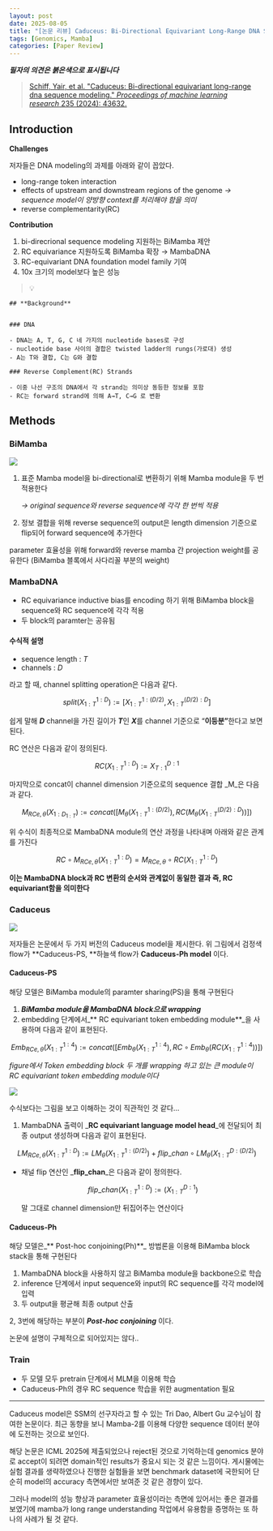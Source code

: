 ```yaml
---
layout: post
date: 2025-08-05
title: "[논문 리뷰] Caduceus: Bi-Directional Equivariant Long-Range DNA Sequence Modeling"
tags: [Genomics, Mamba]
categories: [Paper Review]
---
```


<span class="notion-red">_**필자의 의견은 붉은색으로 표시됩니다**_</span>


> [Schiff, Yair, et al. "Caduceus: Bi-directional equivariant long-range dna sequence modeling." ](https://pmc.ncbi.nlm.nih.gov/articles/PMC12189541/)[_Proceedings of machine learning research_](https://pmc.ncbi.nlm.nih.gov/articles/PMC12189541/)[ 235 (2024): 43632.](https://pmc.ncbi.nlm.nih.gov/articles/PMC12189541/)



## Introduction


**Challenges**


저자들은 DNA modeling의 과제를 아래와 같이 꼽았다.

- long-range token interaction
- effects of upstream and downstream regions of the genome 
_→ sequence model이 양방향 context를 처리해야 함을 의미_
- reverse complementarity(RC)

**Contribution**

1. bi-direcrional sequence modeling 지원하는 BiMamba 제안
1. RC equivariance 지원하도록 BiMamba 확장 → MambaDNA
1. RC-equivariant DNA foundation model family 기여
1. 10x 크기의 model보다 높은 성능

> 💡 


	## **Background**


	### DNA

	- DNA는 A, T, G, C 네 가지의 nucleotide bases로 구성
	- nucleotide base 사이의 결합은 twisted ladder의 rungs(가로대) 생성
	- A는 T와 결합, C는 G와 결합

	### Reverse Complement(RC) Strands

	- 이중 나선 구조의 DNA에서 각 strand는 의미상 동등한 정보를 포함
	- RC는 forward strand에 의해 A→T, C→G 로 변환


## Methods



### BiMamba


![](https://prod-files-secure.s3.us-west-2.amazonaws.com/542b861c-36a8-4051-84e5-8804b6728dba/2c247d59-7815-4980-99f0-8f0d21f445a7/image.png?X-Amz-Algorithm=AWS4-HMAC-SHA256&X-Amz-Content-Sha256=UNSIGNED-PAYLOAD&X-Amz-Credential=ASIAZI2LB4665Y24NZYU%2F20250923%2Fus-west-2%2Fs3%2Faws4_request&X-Amz-Date=20250923T120127Z&X-Amz-Expires=3600&X-Amz-Security-Token=IQoJb3JpZ2luX2VjELz%2F%2F%2F%2F%2F%2F%2F%2F%2F%2FwEaCXVzLXdlc3QtMiJHMEUCIBraPzl%2BD7hDGk%2F9gQrDXztQpkvRRWFXAWggeikDHWAXAiEA8l0Us3lsSvmoZVmwP4DCYxMRGKlWx2rCnahhINXkCXQq%2FwMIRRAAGgw2Mzc0MjMxODM4MDUiDCpEM7AkqbVtsTbmHCrcA5KtuKaSaMqRdbr%2BPdVNF06dE%2BI8QzLGo9X9QZthlFtB%2FsEBeSchkjYohWZ1Srln2IcKDr91%2FdcnECywY6k4mARN66FPKVjB6yBl%2FulpDt7J1Lpt0q2f%2FAwrxHIp5fUd526ZNVE4cZJhIQCivd776tGuQc9HygsHdgXCfPWFwlEowMMK0KwbnI%2BHc%2BeWVLMTr%2FEtmvBG0X3D6%2FyShcjerKgOg4YKDPRBjLpVHPjvxbwpJBNJ7gi6dklf3re9LgybJGOIwj423BUT9jVViQZkkkOqVTTF%2BJLxm10UlZlqkZp0w79pTB%2B4SsyoTH9tOivnpEeVHRfs2VCVlavhX3L%2FMsfWc7PR8WDu1uTge2DEekdRw6%2BnKXHXkvnMA3ywJgjZ6v%2FDB28hz5EgHWvHYPBljG27tJFzyFqdpa%2BXd5wKitLKgsUuQ9z7N9%2B6hlYBXRn0NEm93vqY9wKUA3r40ZW2jCn19JaSJHJUm%2B5CRl%2F3tsbzImLOeKGUeERcj5BAMN7Sc3FcsVV8S2%2BeAotaEdSQHCShVpI8wHXUvc%2B0iPB3PMkJZ%2Bzdik%2BvB5sYpkv9TElr0oTbQE5NoQ%2BQEAjMGpEWOTPjwB6k6VqcRZwWj62oKCT5vQfCzUaI9JlIHbXtMMaTysYGOqUBs%2BiWRTORO7GDGX2iVpzYcIa5X195wINdT4pcP7Ks14U1ENwuin8vq9Ho2h%2BRQJxvXTXd1zUk5gwop1pc5pea4Na0oCokla9MJOAqC%2FXkJBxmLTG2S82kbw5jfGSjIa77NV%2F1mDB9BK6n28O8Am1PA1nf9DYZvcY7%2F6BMKHYp%2FYnQah97KyfTPow9lCmSj0uaL9SZiM3BiSPE6amWsYaa7A%2FiUk7g&X-Amz-Signature=03aeb50238c3836d01031b7d03bf14e3a39e177487554dbf862ddd3765b80aae&X-Amz-SignedHeaders=host&x-amz-checksum-mode=ENABLED&x-id=GetObject)

1. 표준 Mamba model을 bi-directional로 변환하기 위해 Mamba module을 두 번 적용한다

	_→ original sequence와 reverse sequence에 각각 한 번씩 적용_

1. 정보 결합을 위해 reverse sequence의 output은 length dimension 기준으로 flip되어 forward sequence에 추가한다

parameter 효율성을 위해 forward와 reverse mamba 간 projection weight를 공유한다 (BiMamba 블록에서 사다리꼴 부분의 weight)



### MambaDNA

- RC equivariance inductive bias를 encoding 하기 위해 BiMamba block을 sequence와 RC sequence에 각각 적용
- 두 block의 paramter는 공유됨


#### 수식적 설명

- sequence length : _T_
- channels : _D_

라고 할 때,  channel splitting operation은 다음과 같다.


$$
split(X^{1:D}_{1:T}):=[X^{1:(D/2)}_{1:T},X^{(D/2):D}_{1:T}]
$$


<span class="notion-red">쉽게 말해 </span><span class="notion-red">_**D**_</span><span class="notion-red"> channel을 가진 길이가 </span><span class="notion-red">_**T**_</span><span class="notion-red">인 </span><span class="notion-red">_**X**_</span><span class="notion-red">를 channel 기준으로 “</span><span class="notion-red">**이등분”**</span><span class="notion-red">한다고 보면 된다.</span>


RC 연산은 다음과 같이 정의된다.


$$
RC(X^{1:D}_{1:T}):=X^{D:1}_{T:1}
$$


마지막으로 concat이 channel dimension 기준으로의 sequence 결합 _M_은 다음과 같다.


$$
M_{RCe,\theta}(X_{1:D_{1:T}}):=concat([M_{\theta}(X^{1:(D/2)}_{1:T}),RC(M_{\theta}(X^{(D/2):D}_{1:T}))])
$$


위 수식이 최종적으로 MambaDNA module의 연산 과정을 나타내며 아래와 같은 관계를 가진다


$$
RC\circ M_{RCe,\theta}(X^{1:D}_{1:T}) = M_{RCe,\theta} \circ RC(X^{1:D}_{1:T})
$$


**이는 MambaDNA block과 RC 변환의 순서와 관계없이 동일한 결과 즉, RC equivariant함을 의미한다**



### Caduceus


![](https://prod-files-secure.s3.us-west-2.amazonaws.com/542b861c-36a8-4051-84e5-8804b6728dba/f94a60d7-8145-473b-aef9-7c68d3ec604a/image.png?X-Amz-Algorithm=AWS4-HMAC-SHA256&X-Amz-Content-Sha256=UNSIGNED-PAYLOAD&X-Amz-Credential=ASIAZI2LB4665Y24NZYU%2F20250923%2Fus-west-2%2Fs3%2Faws4_request&X-Amz-Date=20250923T120127Z&X-Amz-Expires=3600&X-Amz-Security-Token=IQoJb3JpZ2luX2VjELz%2F%2F%2F%2F%2F%2F%2F%2F%2F%2FwEaCXVzLXdlc3QtMiJHMEUCIBraPzl%2BD7hDGk%2F9gQrDXztQpkvRRWFXAWggeikDHWAXAiEA8l0Us3lsSvmoZVmwP4DCYxMRGKlWx2rCnahhINXkCXQq%2FwMIRRAAGgw2Mzc0MjMxODM4MDUiDCpEM7AkqbVtsTbmHCrcA5KtuKaSaMqRdbr%2BPdVNF06dE%2BI8QzLGo9X9QZthlFtB%2FsEBeSchkjYohWZ1Srln2IcKDr91%2FdcnECywY6k4mARN66FPKVjB6yBl%2FulpDt7J1Lpt0q2f%2FAwrxHIp5fUd526ZNVE4cZJhIQCivd776tGuQc9HygsHdgXCfPWFwlEowMMK0KwbnI%2BHc%2BeWVLMTr%2FEtmvBG0X3D6%2FyShcjerKgOg4YKDPRBjLpVHPjvxbwpJBNJ7gi6dklf3re9LgybJGOIwj423BUT9jVViQZkkkOqVTTF%2BJLxm10UlZlqkZp0w79pTB%2B4SsyoTH9tOivnpEeVHRfs2VCVlavhX3L%2FMsfWc7PR8WDu1uTge2DEekdRw6%2BnKXHXkvnMA3ywJgjZ6v%2FDB28hz5EgHWvHYPBljG27tJFzyFqdpa%2BXd5wKitLKgsUuQ9z7N9%2B6hlYBXRn0NEm93vqY9wKUA3r40ZW2jCn19JaSJHJUm%2B5CRl%2F3tsbzImLOeKGUeERcj5BAMN7Sc3FcsVV8S2%2BeAotaEdSQHCShVpI8wHXUvc%2B0iPB3PMkJZ%2Bzdik%2BvB5sYpkv9TElr0oTbQE5NoQ%2BQEAjMGpEWOTPjwB6k6VqcRZwWj62oKCT5vQfCzUaI9JlIHbXtMMaTysYGOqUBs%2BiWRTORO7GDGX2iVpzYcIa5X195wINdT4pcP7Ks14U1ENwuin8vq9Ho2h%2BRQJxvXTXd1zUk5gwop1pc5pea4Na0oCokla9MJOAqC%2FXkJBxmLTG2S82kbw5jfGSjIa77NV%2F1mDB9BK6n28O8Am1PA1nf9DYZvcY7%2F6BMKHYp%2FYnQah97KyfTPow9lCmSj0uaL9SZiM3BiSPE6amWsYaa7A%2FiUk7g&X-Amz-Signature=6b97e2cbe9b1ad4772b9aed5595c102f77b529b95faac0778e7a35cf94849fcf&X-Amz-SignedHeaders=host&x-amz-checksum-mode=ENABLED&x-id=GetObject)


저자들은 논문에서 두 가지 버전의 Caduceus model을 제시한다. 위 그림에서 검정색 flow가 **Caduceus-PS, **하늘색 flow가 **Caduceus-Ph model** 이다.



#### Caduceus-PS


해당 모델은 BiMamba module의 paramter sharing(PS)을 통해 구현된다

1. _**BiMamba module을 MambaDNA block으로 wrapping**_
1. embedding 단계에서_** RC equivariant token embedding module**_을 사용하며 다음과 같이 표현된다.

$$
Emb_{RCe,\theta}(X^{1:4}_{1:T}):=concat([Emb_{\theta}(X^{1:4}_{1:T}),RC \circ Emb_{\theta}(RC(X^{1:4}_{1:T}))])
$$


_figure에서 Token embedding block 두 개를 wrapping 하고 있는 큰 module이 RC equivariant token embedding module이다_


![](https://prod-files-secure.s3.us-west-2.amazonaws.com/542b861c-36a8-4051-84e5-8804b6728dba/b175e4da-71eb-4e91-8c23-a06dabe673c9/image.png?X-Amz-Algorithm=AWS4-HMAC-SHA256&X-Amz-Content-Sha256=UNSIGNED-PAYLOAD&X-Amz-Credential=ASIAZI2LB4665Y24NZYU%2F20250923%2Fus-west-2%2Fs3%2Faws4_request&X-Amz-Date=20250923T120128Z&X-Amz-Expires=3600&X-Amz-Security-Token=IQoJb3JpZ2luX2VjELz%2F%2F%2F%2F%2F%2F%2F%2F%2F%2FwEaCXVzLXdlc3QtMiJHMEUCIBraPzl%2BD7hDGk%2F9gQrDXztQpkvRRWFXAWggeikDHWAXAiEA8l0Us3lsSvmoZVmwP4DCYxMRGKlWx2rCnahhINXkCXQq%2FwMIRRAAGgw2Mzc0MjMxODM4MDUiDCpEM7AkqbVtsTbmHCrcA5KtuKaSaMqRdbr%2BPdVNF06dE%2BI8QzLGo9X9QZthlFtB%2FsEBeSchkjYohWZ1Srln2IcKDr91%2FdcnECywY6k4mARN66FPKVjB6yBl%2FulpDt7J1Lpt0q2f%2FAwrxHIp5fUd526ZNVE4cZJhIQCivd776tGuQc9HygsHdgXCfPWFwlEowMMK0KwbnI%2BHc%2BeWVLMTr%2FEtmvBG0X3D6%2FyShcjerKgOg4YKDPRBjLpVHPjvxbwpJBNJ7gi6dklf3re9LgybJGOIwj423BUT9jVViQZkkkOqVTTF%2BJLxm10UlZlqkZp0w79pTB%2B4SsyoTH9tOivnpEeVHRfs2VCVlavhX3L%2FMsfWc7PR8WDu1uTge2DEekdRw6%2BnKXHXkvnMA3ywJgjZ6v%2FDB28hz5EgHWvHYPBljG27tJFzyFqdpa%2BXd5wKitLKgsUuQ9z7N9%2B6hlYBXRn0NEm93vqY9wKUA3r40ZW2jCn19JaSJHJUm%2B5CRl%2F3tsbzImLOeKGUeERcj5BAMN7Sc3FcsVV8S2%2BeAotaEdSQHCShVpI8wHXUvc%2B0iPB3PMkJZ%2Bzdik%2BvB5sYpkv9TElr0oTbQE5NoQ%2BQEAjMGpEWOTPjwB6k6VqcRZwWj62oKCT5vQfCzUaI9JlIHbXtMMaTysYGOqUBs%2BiWRTORO7GDGX2iVpzYcIa5X195wINdT4pcP7Ks14U1ENwuin8vq9Ho2h%2BRQJxvXTXd1zUk5gwop1pc5pea4Na0oCokla9MJOAqC%2FXkJBxmLTG2S82kbw5jfGSjIa77NV%2F1mDB9BK6n28O8Am1PA1nf9DYZvcY7%2F6BMKHYp%2FYnQah97KyfTPow9lCmSj0uaL9SZiM3BiSPE6amWsYaa7A%2FiUk7g&X-Amz-Signature=0d86ceeae5a11b53ac0ccdfa8a944a07f7cba3c86930f932dac3547825283011&X-Amz-SignedHeaders=host&x-amz-checksum-mode=ENABLED&x-id=GetObject)


<span class="notion-red">수식보다는 그림을 보고 이해하는 것이 직관적인 것 같다…</span>

1. MambaDNA 출력이 _**RC equivariant language model head**_에 전달되어 최종 output 생성하며 다음과 같이 표현된다.

$$
LM_{RCe,\theta}(X^{1:D}_{1:T}):= LM_{\theta}(X^{1:(D/2)}_{1:T})+flip\_chan\circ LM_{\theta}(X^{D:(D/2)}_{1:T})
$$

- 채널 flip 연산인 _**flip\_chan**_은 다음과 같이 정의한다.

	$$
	flip\_chan(X^{1:D}_{1:T}):=(X^{D:1}_{1:T})
	$$


	말 그대로 channel dimension만 뒤집어주는 연산이다



#### Caduceus-Ph


해당 모델은_** Post-hoc conjoining(Ph)**_ 방법론을 이용해 BiMamba block stack을 통해 구현된다

1. MambaDNA block을 사용하지 않고 BiMamba module을 backbone으로 학습
1. inference 단계에서 input sequence와 input의 RC sequence를 각각 model에 입력
1. 두 output을 평균해 최종 output 산출

2, 3번에 해당하는 부분이 _**Post-hoc conjoining**_ 이다.


<span class="notion-red">논문에 설명이 구체적으로 되어있지는 않다..</span>



### Train

- 두 모델 모두 pretrain 단계에서 MLM을 이용해 학습
- Caduceus-Ph의 경우 RC sequence 학습을 위한 augmentation 필요

---


<span class="notion-red">Caduceus model은 SSM의 선구자라고 할 수 있는 Tri Dao, Albert Gu 교수님이 참여한 논문이다. 최근 동향을 보니 Mamba-2를 이용해 다양한 sequence 데이터 분야에 도전하는 것으로 보인다.</span>


<span class="notion-red">해당 논문은 ICML 2025에 제출되었으나 reject된 것으로 기억하는데 genomics 분야로 accept이 되려면 domain적인 results가 중요시 되는 것 같은 느낌이다. 게시물에는 실험 결과를 생략하였으나 진행한 실험들을 보면 benchmark dataset에 국한되어 단순히 model의 accuracy 측면에서만 보여준 것 같은 경향이 있다.</span>


<span class="notion-red">그러나 model의 성능 향상과 parameter 효율성이라는 측면에 있어서는 좋은 결과를 보였기에 mamba가 long range understanding 작업에서 유용함을 증명하는 또 하나의 사례가 될 것 같다.</span>

